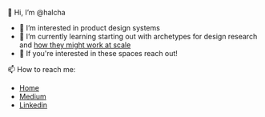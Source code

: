 👋 Hi, I’m @halcha
- 👀 I’m interested in product design systems
- 🌱 I’m currently learning starting out with archetypes for design research and [how they might work at scale](https://uxdesign.cc/archetypes-in-design-d110dcb3fd7d)
- 💞️ If you're interested in these spaces reach out!

📫 How to reach me: 
-   [Home](https://halcha.github.io)
-   [Medium](https://hamsall.medium.com/)
-   [Linkedin](https://www.linkedin.com/in/hamsall/)

<!---
halcha/halcha is a ✨ special ✨ repository because its `README.md` (this file) appears on your GitHub profile.
You can click the Preview link to take a look at your changes.
--->

